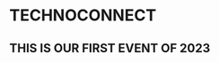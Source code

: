 #                                                            TECHNOCONNECT
## THIS IS OUR FIRST EVENT OF 2023
